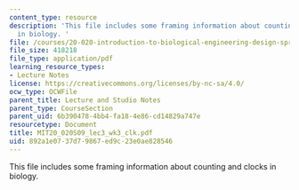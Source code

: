```yaml
---
content_type: resource
description: 'This file includes some framing information about counting and clocks
  in biology. '
file: /courses/20-020-introduction-to-biological-engineering-design-spring-2009/892a1e0737d79867ed9c23e0ae828546_MIT20_020S09_lec3_wk3_clk.pdf
file_size: 418218
file_type: application/pdf
learning_resource_types:
- Lecture Notes
license: https://creativecommons.org/licenses/by-nc-sa/4.0/
ocw_type: OCWFile
parent_title: Lecture and Studio Notes
parent_type: CourseSection
parent_uid: 6b390478-4bb4-fa18-4e86-cd14829a747e
resourcetype: Document
title: MIT20_020S09_lec3_wk3_clk.pdf
uid: 892a1e07-37d7-9867-ed9c-23e0ae828546
---
```

This file includes some framing information about counting and clocks in biology. 